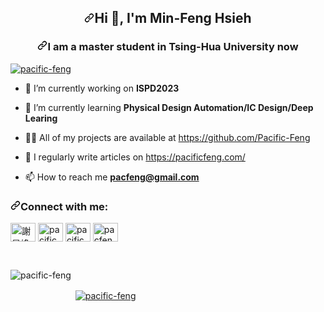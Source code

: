 <article class="markdown-body entry-content container-lg f5" itemprop="text"><h1 align="center" dir="auto"><a id="user-content-hi--im-min-feng-hsieh" class="anchor" aria-hidden="true" href="#hi--im-min-feng-hsieh"><svg class="octicon octicon-link" viewBox="0 0 16 16" version="1.1" width="16" height="16" aria-hidden="true"><path fill-rule="evenodd" d="M7.775 3.275a.75.75 0 001.06 1.06l1.25-1.25a2 2 0 112.83 2.83l-2.5 2.5a2 2 0 01-2.83 0 .75.75 0 00-1.06 1.06 3.5 3.5 0 004.95 0l2.5-2.5a3.5 3.5 0 00-4.95-4.95l-1.25 1.25zm-4.69 9.64a2 2 0 010-2.83l2.5-2.5a2 2 0 012.83 0 .75.75 0 001.06-1.06 3.5 3.5 0 00-4.95 0l-2.5 2.5a3.5 3.5 0 004.95 4.95l1.25-1.25a.75.75 0 00-1.06-1.06l-1.25 1.25a2 2 0 01-2.83 0z"></path></svg></a><a id="user-content-hi--im-min-feng-hsieh" href="#hi--im-min-feng-hsieh"></a>Hi <g-emoji class="g-emoji" alias="wave" fallback-src="https://github.githubassets.com/images/icons/emoji/unicode/1f44b.png">👋</g-emoji>, I'm Min-Feng Hsieh</h1>
<h3 align="center" dir="auto"><a id="user-content-i-am-a-master-student-in-tsing-hua-university-now" class="anchor" aria-hidden="true" href="#i-am-a-master-student-in-tsing-hua-university-now"><svg class="octicon octicon-link" viewBox="0 0 16 16" version="1.1" width="16" height="16" aria-hidden="true"><path fill-rule="evenodd" d="M7.775 3.275a.75.75 0 001.06 1.06l1.25-1.25a2 2 0 112.83 2.83l-2.5 2.5a2 2 0 01-2.83 0 .75.75 0 00-1.06 1.06 3.5 3.5 0 004.95 0l2.5-2.5a3.5 3.5 0 00-4.95-4.95l-1.25 1.25zm-4.69 9.64a2 2 0 010-2.83l2.5-2.5a2 2 0 012.83 0 .75.75 0 001.06-1.06 3.5 3.5 0 00-4.95 0l-2.5 2.5a3.5 3.5 0 004.95 4.95l1.25-1.25a.75.75 0 00-1.06-1.06l-1.25 1.25a2 2 0 01-2.83 0z"></path></svg></a><a id="user-content-i-am-a-master-student-in-tsing-hua-university-now" href="#i-am-a-master-student-in-tsing-hua-university-now"></a>I am a master student in Tsing-Hua University now</h3> <p align="left" dir="auto"> <a href="https://camo.githubusercontent.com/060e4b53a42108fd6f32166fede957f0e41b4722ad955078f3aace6422a677c4/68747470733a2f2f6b6f6d617265762e636f6d2f67687076632f3f757365726e616d653d706163696669632d66656e67266c6162656c3d50726f66696c65253230766965777326636f6c6f723d306537356236267374796c653d666c6174" rel="nofollow"><img src="https://camo.githubusercontent.com/060e4b53a42108fd6f32166fede957f0e41b4722ad955078f3aace6422a677c4/68747470733a2f2f6b6f6d617265762e636f6d2f67687076632f3f757365726e616d653d706163696669632d66656e67266c6162656c3d50726f66696c65253230766965777326636f6c6f723d306537356236267374796c653d666c6174" alt="pacific-feng" style="max-width: 100%;"></a> </p>
<ul dir="auto">
<li>
<p dir="auto"><g-emoji class="g-emoji" alias="telescope" fallback-src="https://github.githubassets.com/images/icons/emoji/unicode/1f52d.png">🔭</g-emoji> I’m currently working on <strong>ISPD2023</strong></p>
</li>
<li>
<p dir="auto"><g-emoji class="g-emoji" alias="seedling" fallback-src="https://github.githubassets.com/images/icons/emoji/unicode/1f331.png">🌱</g-emoji> I’m currently learning <strong>Physical Design Automation/IC Design/Deep Learing</strong></p>
</li>
<li>
<p dir="auto"><g-emoji class="g-emoji" alias="man_technologist" fallback-src="https://github.githubassets.com/images/icons/emoji/unicode/1f468-1f4bb.png">👨&zwj;💻</g-emoji> All of my projects are available at <a href="https://github.com/Pacific-Feng">https://github.com/Pacific-Feng</a></p>
</li>
<li>
<p dir="auto"><g-emoji class="g-emoji" alias="memo" fallback-src="https://github.githubassets.com/images/icons/emoji/unicode/1f4dd.png">📝</g-emoji> I regularly write articles on <a href="https://pacificfeng.com/" rel="nofollow">https://pacificfeng.com/</a></p>
</li>
<li>
<p dir="auto"><g-emoji class="g-emoji" alias="mailbox" fallback-src="https://github.githubassets.com/images/icons/emoji/unicode/1f4eb.png">📫</g-emoji> How to reach me <strong><a href="mailto:pacfeng@gmail.com">pacfeng@gmail.com</a></strong></p>
</li>
</ul>
<h3 align="left" dir="auto"><a id="user-content-connect-with-me" class="anchor" aria-hidden="true" href="#connect-with-me"><svg class="octicon octicon-link" viewBox="0 0 16 16" version="1.1" width="16" height="16" aria-hidden="true"><path fill-rule="evenodd" d="M7.775 3.275a.75.75 0 001.06 1.06l1.25-1.25a2 2 0 112.83 2.83l-2.5 2.5a2 2 0 01-2.83 0 .75.75 0 00-1.06 1.06 3.5 3.5 0 004.95 0l2.5-2.5a3.5 3.5 0 00-4.95-4.95l-1.25 1.25zm-4.69 9.64a2 2 0 010-2.83l2.5-2.5a2 2 0 012.83 0 .75.75 0 001.06-1.06 3.5 3.5 0 00-4.95 0l-2.5 2.5a3.5 3.5 0 004.95 4.95l1.25-1.25a.75.75 0 00-1.06-1.06l-1.25 1.25a2 2 0 01-2.83 0z"></path></svg></a><a id="user-content-connect-with-me" href="#connect-with-me"></a>Connect with me:</h3>
<p align="left" dir="auto">
<a href="https://www.linkedin.com/in/%E6%97%BB%E5%B3%B0-%E8%AC%9D-6b7069265/" rel="nofollow"><img align="center" src="https://raw.githubusercontent.com/rahuldkjain/github-profile-readme-generator/master/src/images/icons/Social/linked-in-alt.svg" alt="謝旻峰" height="30" width="40" style="max-width: 100%;"></a>
<a href="https://instagram.com/pacific_feng_blog" rel="nofollow"><img align="center" src="https://raw.githubusercontent.com/rahuldkjain/github-profile-readme-generator/master/src/images/icons/Social/instagram.svg" alt="pacific峰的部落格 | 旅遊 美食 吃喝玩樂" height="30" width="40" style="max-width: 100%;"></a>
<a href="https://www.youtube.com/channel/UCebg2kX704ht7OIlmGumX-A" rel="nofollow"><img align="center" src="https://raw.githubusercontent.com/rahuldkjain/github-profile-readme-generator/master/src/images/icons/Social/youtube.svg" alt="pacific峰的部落格" height="30" width="40" style="max-width: 100%;"></a>
<a href="https://www.leetcode.com/pacfeng" rel="nofollow"><img align="center" src="https://raw.githubusercontent.com/rahuldkjain/github-profile-readme-generator/master/src/images/icons/Social/leet-code.svg" alt="pacfeng" height="30" width="40" style="max-width: 100%;"></a>
</p>
&ensp;
&ensp;
<p dir="auto"><a href="https://camo.githubusercontent.com/bd834cf26d6525d874d067f128ba90ea4ad70ce39422b1b9545c2df2e3fd76aa/68747470733a2f2f6769746875622d726561646d652d73746174732e76657263656c2e6170702f6170692f746f702d6c616e67733f757365726e616d653d706163696669632d66656e672673686f775f69636f6e733d74727565266c6f63616c653d656e266c61796f75743d636f6d70616374" rel="nofollow"><img align="left" src="https://camo.githubusercontent.com/bd834cf26d6525d874d067f128ba90ea4ad70ce39422b1b9545c2df2e3fd76aa/68747470733a2f2f6769746875622d726561646d652d73746174732e76657263656c2e6170702f6170692f746f702d6c616e67733f757365726e616d653d706163696669632d66656e672673686f775f69636f6e733d74727565266c6f63616c653d656e266c61796f75743d636f6d70616374" alt="pacific-feng" style="max-width: 100%; margin-bottom: 20px;"></a></p>
&ensp;
&ensp;
<p dir="auto">&nbsp;<a href="https://camo.githubusercontent.com/79d370f356a551888a071c01228573afd26b73281cb30c78381728f2135be12a/68747470733a2f2f6769746875622d726561646d652d73746174732e76657263656c2e6170702f6170693f757365726e616d653d706163696669632d66656e672673686f775f69636f6e733d74727565266c6f63616c653d656e" rel="nofollow"><img align="center" src="https://camo.githubusercontent.com/79d370f356a551888a071c01228573afd26b73281cb30c78381728f2135be12a/68747470733a2f2f6769746875622d726561646d652d73746174732e76657263656c2e6170702f6170693f757365726e616d653d706163696669632d66656e672673686f775f69636f6e733d74727565266c6f63616c653d656e" alt="pacific-feng" style="max-width: 100%;"></a></p>
&ensp;
&ensp;

</article>
